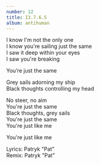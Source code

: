 ```yaml
---
number: 12
title: I3.7.6.5
album: antihuman
---
```

I know I'm not the only one\
I know you're sailing just the same\
I saw it deep within your eyes\
I saw you're breaking

You’re just the same

Grey sails adorning my ship\
Black thoughts controlling my head

No steer, no aim\
You're just the same\
Black thoughts, grey sails\
You're just the same\
You're just like me

You're just like me

Lyrics: Patryk "Pat"\
Remix: Patryk "Pat"